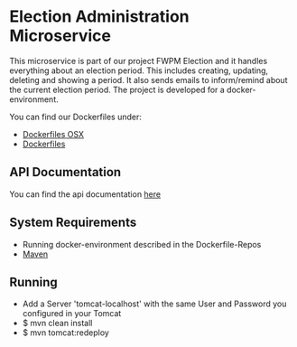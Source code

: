 Election Administration Microservice
====================================

This microservice is part of our project FWPM Election and it handles everything about an election period.
This includes creating, updating, deleting and showing a period. It also sends emails to inform/remind about the current election period.
The project is developed for a docker-environment.

You can find our Dockerfiles under:

* [Dockerfiles OSX][osx]
* [Dockerfiles][linux]

API Documentation
-----------------

You can find the api documentation [here][api]

System Requirements
-------------------

* Running docker-environment described in the Dockerfile-Repos 
* [Maven][mvn]

Running
-------

* Add a Server 'tomcat-localhost' with the same User and Password you configured in your Tomcat
* $ mvn clean install
* $ mvn tomcat:redeploy

[osx]: https://github.com/marcelgross90/Tomcat-MYSQL-Docker
[linux]: https://github.com/marcelgross90/Tomcat-MYSQL-Docker-Linux
[mvn]: https://maven.apache.org/
[api]: https://confluence.student.fiw.fhws.de:8443/display/PSS16FWPMWAHL/API-Dokumentation